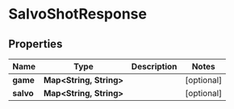 
# SalvoShotResponse

## Properties
Name | Type | Description | Notes
------------ | ------------- | ------------- | -------------
**game** | **Map&lt;String, String&gt;** |  |  [optional]
**salvo** | **Map&lt;String, String&gt;** |  |  [optional]




